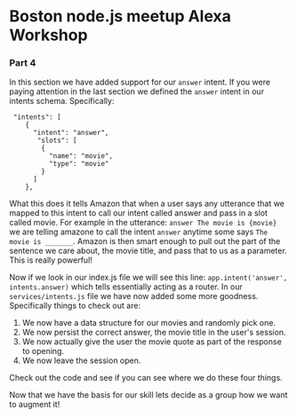 # Boston node.js meetup Alexa Workshop

### Part 4

In this section we have added support for our `answer` intent. If you were paying attention in the last section we defined the `answer` intent in our intents schema. Specifically:

```
 "intents": [
    {
      "intent": "answer",
       "slots": [
        {
          "name": "movie",
          "type": "movie"
        }
      ]
    },
```

What this does it tells Amazon that when a user says any utterance that we mapped to this intent to call our intent called answer and pass in a slot called movie. For example in the utterance: `answer The movie is {movie}` we are telling amazone to call the intent `answer` anytime some says `The movie is _______`. Amazon is then smart enough to pull out the part of the sentence we care about, the movie title, and pass that to us as a parameter. This is really powerful!

Now if we look in our index.js file we will see this line: `app.intent('answer', intents.answer)` which tells essentially acting as a router. In our `services/intents.js` file we have now added some more goodness. Specifically things to check out are:

1. We now have a data structure for our movies and randomly pick one.
2. We now persist the correct answer, the movie title in the user's session.
3. We now actually give the user the movie quote as part of the response to opening.
4. We now leave the session open.

Check out the code and see if you can see where we do these four things.

Now that we have the basis for our skill lets decide as a group how we want to augment it!

